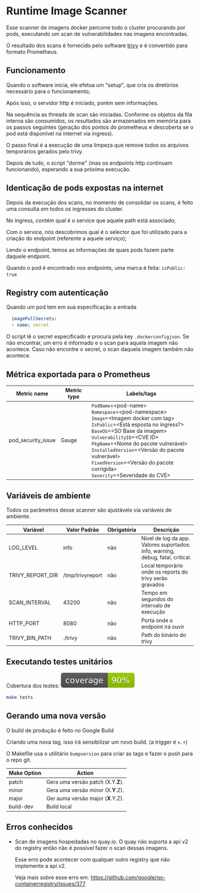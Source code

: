 # Runtime Image Scanner
Esse scanner de imagens docker percorre todo o cluster procurando por pods, executando um scan de vulnerabilidades nas
imagens encontradas.

O resultado dos scans é fornecido pelo software [trivy](https://github.com/aquasecurity/trivy) e é convertido para formato Prometheus.

## Funcionamento
Quando o software inicia, ele efetua um "setup", que cria os diretórios necessário para o funcionamento;

Após isso, o servidor http é iniciado, porém sem informações.

Na sequência as threads de scan são iniciadas. Conforme os objetos da fila interna são consumidos, os resultados são 
armazenados em memória para os passos seguintes (geração dos pontos do prometheus e descoberta se o pod está disponível na internet via ingress).

O passo final é a execução de uma limpeza que remove todos os arquivos temporários gerados pelo trivy.

Depois de tudo, o script "dorme" (mas os endpoints http continuam funcionando), esperando a sua próxima execução.

## Identicação de pods expostas na internet
Depois da execução dos scans, no momento de consolidar os scans, é feito uma consulta em todos os ingresses do cluster.

No ingress, contém qual é o service que aquele path está associado;

Com o service, nós descobrimos qual é o selector que foi utilizado para a criação do endpoint (referente a aquele serviço);

Lendo o endpoint, temos as informações de quais pods fazem parte daquele endpoint.

Quando o pod é encontrado nos endpoints, uma marca é feita: `isPublic: true` 

## Registry com autenticação
Quando um pod tem em sua especificação a entrada
```yaml
  imagePullSecrets:
  - name: secret
```
O script lê o secret especificado e procura pela key `.dockerconfigjson`. Se não encontrar, um erro é informado e o 
scan para aquela imagem não acontece.
Caso não encontre o secret, o scan daquela imagem também não acontece.

## Métrica exportada para o Prometheus

 Metric name| Metric type | Labels/tags  |
| ---------- | ----------- | ----------- |
|pod_security_issue|Gauge|`PodName`=&lt;pod-name&gt; <br> `Namespace`=&lt;pod-namespace&gt;<br> `Image`=&lt;Imagem docker com tag&gt;<br> `IsPublic`=&lt;Está esposta no ingress?&gt;<br> `BaseOS`=&lt;SO Base da imagem&gt;<br> `VulnerabilityID`=&lt;CVE ID&gt;<br> `PkgName`=&lt;Nome do pacote vulnerável&gt;<br> `InstalledVersion`=&lt;Versão do pacote vulnerável&gt;<br> `FixedVersion`=&lt;Versão do pacote corrigida&gt;<br> `Severity`=&lt;Severidade do CVE&gt;|

## Variáveis de ambiente
Todos os parâmetros desse scanner são ajustáveis via variáveis de ambiente.

|Variável|Valor Padrão|Obrigatória|Descrição|
|---|---|---|---|
|LOG_LEVEL|info|não|Nível de log da app. Valores suportados: info, warning, debug, fatal, critical.|
|TRIVY_REPORT_DIR|/tmp/trivyreport|não|Local temporário onde os reports do trivy serão gravados|
|SCAN_INTERVAL|43200|não|Tempo em segundos do intervalo de execução|
|HTTP_PORT|8080|não|Porta onde o endpoint irá ouvir|
|TRIVY_BIN_PATH|./trivy|não|Path do binário do trivy|

## Executando testes unitários
Cobertura dos testes: ![](coverage.svg)
```bash
make tests
```
## Gerando uma nova versão

O build de produção é feito no Google Build

Criando uma nova tag, isso irá sensibilizar um novo build. (a trigger é `v.+`)

O Makefile usa o utilitário `bumpversion` para criar as tags e fazer o push para o repo git.

|Make Option|Action|
|---|---|
|patch|Gera uma versão patch (X.Y.**Z**).|
|minor|Gera uma versão minor (X.**Y**.Z).|
|major|Ger auma versão major (**X**.Y.Z).|
|build-dev|Build local|

## Erros conhecidos
- Scan de imagens hospedadas no quay.io. O quay não suporta a api v2 do registry então não é possível fazer o scan dessas imagens.
    
    Esse erro pode acontecer com qualquer outro registry que não implemente a api v2.
  
    Veja mais sobre esse erro em: https://github.com/google/go-containerregistry/issues/377